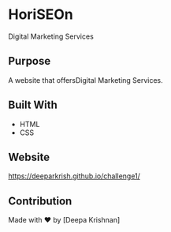 # HoriSEOn
Digital Marketing Services
## Purpose
A website that offersDigital Marketing Services.

## Built With
* HTML
* CSS

## Website
https://deeparkrish.github.io/challenge1/

## Contribution
Made with ❤️ by [Deepa Krishnan]
